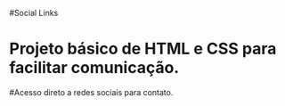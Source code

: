 #Social Links

# Projeto básico de HTML e CSS para facilitar comunicação.

#Acesso direto a redes sociais para contato.
